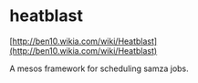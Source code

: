 # heatblast

[http://ben10.wikia.com/wiki/Heatblast](http://ben10.wikia.com/wiki/Heatblast)

A mesos framework for scheduling samza jobs.
